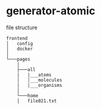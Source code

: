 # generator-atomic

file structure
```
frontend
│   config
│   docker    
│
└───pages
    │
    ├───all
    |   |___atoms
    │   │___molecules
    |   |___organisms
    │
    └───home
    │   file021.txt
```
